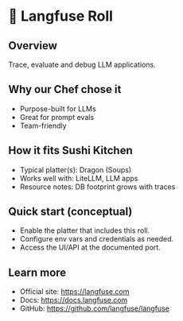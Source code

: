 # 🍣 Langfuse Roll

## Overview
Trace, evaluate and debug LLM applications.

## Why our Chef chose it
- Purpose-built for LLMs
- Great for prompt evals
- Team-friendly

## How it fits Sushi Kitchen
- Typical platter(s): Dragon (Soups)
- Works well with: LiteLLM, LLM apps
- Resource notes: DB footprint grows with traces

## Quick start (conceptual)
- Enable the platter that includes this roll.
- Configure env vars and credentials as needed.
- Access the UI/API at the documented port.

## Learn more
- Official site: https://langfuse.com
- Docs: https://docs.langfuse.com
- GitHub: https://github.com/langfuse/langfuse
